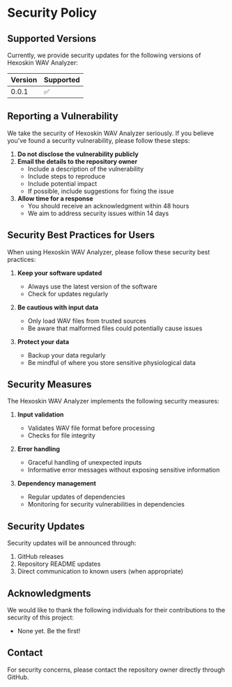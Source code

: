 # Security Policy

## Supported Versions

Currently, we provide security updates for the following versions of Hexoskin WAV Analyzer:

| Version | Supported          |
| ------- | ------------------ |
| 0.0.1   | :white_check_mark: |

## Reporting a Vulnerability

We take the security of Hexoskin WAV Analyzer seriously. If you believe you've found a security vulnerability, please follow these steps:

1. **Do not disclose the vulnerability publicly**
2. **Email the details to the repository owner**
   - Include a description of the vulnerability
   - Include steps to reproduce
   - Include potential impact
   - If possible, include suggestions for fixing the issue
3. **Allow time for a response**
   - You should receive an acknowledgment within 48 hours
   - We aim to address security issues within 14 days

## Security Best Practices for Users

When using Hexoskin WAV Analyzer, please follow these security best practices:

1. **Keep your software updated**
   - Always use the latest version of the software
   - Check for updates regularly

2. **Be cautious with input data**
   - Only load WAV files from trusted sources
   - Be aware that malformed files could potentially cause issues

3. **Protect your data**
   - Backup your data regularly
   - Be mindful of where you store sensitive physiological data

## Security Measures

The Hexoskin WAV Analyzer implements the following security measures:

1. **Input validation**
   - Validates WAV file format before processing
   - Checks for file integrity

2. **Error handling**
   - Graceful handling of unexpected inputs
   - Informative error messages without exposing sensitive information

3. **Dependency management**
   - Regular updates of dependencies
   - Monitoring for security vulnerabilities in dependencies

## Security Updates

Security updates will be announced through:

1. GitHub releases
2. Repository README updates
3. Direct communication to known users (when appropriate)

## Acknowledgments

We would like to thank the following individuals for their contributions to the security of this project:

- None yet. Be the first!

## Contact

For security concerns, please contact the repository owner directly through GitHub. 